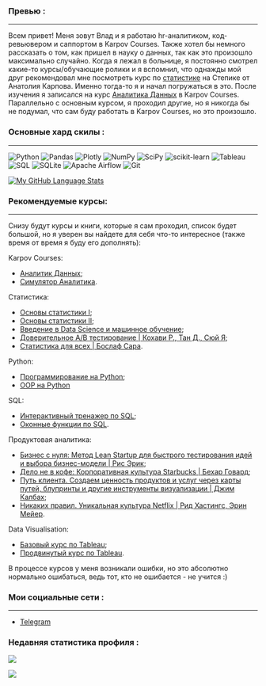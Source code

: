 
### Превью  : 
____
Всем привет! Меня зовут Влад и я работаю hr-аналитиком, код-ревьювером и саппортом в Karpov Courses. Также хотел бы немного расcказать о том, как пришел в науку о данных, так как это произошло максимально случайно. Когда я лежал в больнице, я постоянно смотрел какие-то курсы/обучающие ролики и я вспомнил, что однажды мой друг рекомендовал мне посмотреть курс по [статистике](https://stepik.org/course/76/syllabus) на Степике от Анатолия Карпова. Именно тогда-то я и начал погружаться в это. После изучения я записался на курс [Аналитика Данных](https://karpov.courses/analytics) в Karpov Courses. Параллельно с основным курсом, я проходил другие, но я никогда бы не подумал, что сам буду работать в Karpov Courses, но это произошло. 

### Основные хард скилы :
____
![Python](https://img.shields.io/badge/python-3670A0?style=for-the-badge&logo=python&logoColor=ffdd54)
![Pandas](https://img.shields.io/badge/pandas-%23150458.svg?style=for-the-badge&logo=pandas&logoColor=white)
![Plotly](https://img.shields.io/badge/Plotly-%233F4F75.svg?style=for-the-badge&logo=plotly&logoColor=white)
![NumPy](https://img.shields.io/badge/numpy-%23013243.svg?style=for-the-badge&logo=numpy&logoColor=white)
![SciPy](https://img.shields.io/badge/SciPy-%230C55A5.svg?style=for-the-badge&logo=scipy&logoColor=%white)
![scikit-learn](https://img.shields.io/badge/scikit--learn-%23F7931E.svg?style=for-the-badge&logo=scikit-learn&logoColor=white)
![Tableau](https://img.shields.io/badge/Tableau-E97627?style=for-the-badge&logo=Tableau&logoColor=white)
![SQL](http://img.shields.io/badge/-Sql-090909?style=for-the-badge&logo=mysql&logoColor=006488)
![SQLite](https://img.shields.io/badge/sqlite-%2307405e.svg?style=for-the-badge&logo=sqlite&logoColor=white)
![Apache Airflow](https://img.shields.io/badge/Apache%20Airflow-017CEE?style=for-the-badge&logo=Apache%20Airflow&logoColor=white)
![Git](https://img.shields.io/badge/git-%23F05033.svg?style=for-the-badge&logo=git&logoColor=white)



[![My GitHub Language Stats](https://github-readme-stats.vercel.app/api/top-langs/?username=0n1xx&langs_count=5&theme=synthwave)]()



### Рекомендуемые курсы:
____
Снизу будут курсы и книги, которые я сам проходил, список будет большой, но я уверен вы найдете для себя что-то интересное (также время от время я буду его дополнять):

Karpov Courses:
- [Аналитик Данных](https://karpov.courses/analytics);
- [Симулятор Аналитика](https://karpov.courses/simulator).

Статистика:
- [Основы статистики I](https://stepik.org/course/76/syllabus);
- [Основы статистики II](https://stepik.org/course/524/);
- [Введение в Data Science и машинное обучение](https://stepik.org/course/4852/syllabus);
- [Доверительное A/B тестирование | Кохави Р., Тан Д., Сюй Я](https://www.ozon.ru/product/doveritelnoe-a-v-testirovanie-224221240/?sh=7R__An2VyA);
- [Статистика для всех | Бослаф Сара](https://www.ozon.ru/product/statistika-dlya-vseh-217048648/?asb=0PEFX329sOTvehwtTm4PyYlp918o0VZODKcMIZQbV1Q%253D&asb2=LoXE769stVyTYwOY0D6Ij2yFqZ9jBDYNNDYw5WOoYUfiQpEwuKDjLDJzzMCSU2mH&keywords=%D1%81%D1%82%D0%B0%D1%82%D0%B8%D1%81%D1%82%D0%B8%D0%BA%D0%B0+%D0%B4%D0%BB%D1%8F+%D0%B2%D1%81%D0%B5%D1%85&sh=7R__AtlVTQ).

Python:
- [Программирование на Python](https://stepik.org/course/67/syllabus);
- [OOP на Python](https://stepik.org/course/114354/syllabus)

SQL:
- [Интерактивный тренажер по SQL](https://stepik.org/course/63054/syllabus);
- [Оконные функции по SQL](https://stepik.org/course/95367/syllabus).

Продуктовая аналитика:
- [Бизнес с нуля: Метод Lean Startup для быстрого тестирования идей и выбора бизнес-модели | Рис Эрик](https://www.ozon.ru/product/biznes-s-nulya-metod-lean-startup-dlya-bystrogo-testirovaniya-idey-i-vybora-biznes-modeli-254359868/?sh=7R__ApLhvw);
- [Дело не в кофе: Корпоративная культура Starbucks | Бехар Говард](https://www.ozon.ru/product/delo-ne-v-kofe-korporativnaya-kultura-starbucks-behar-govard-254612985/?sh=7R__Ao9ctA);
- [Путь клиента. Создаем ценность продуктов и услуг через карты путей, блупринты и другие инструменты визуализации | Джим Калбах](https://www.ozon.ru/product/put-klienta-sozdaem-tsennost-produktov-i-uslug-cherez-karty-putey-bluprinty-i-drugie-472481696/?sh=7R__AoqU6A);
- [Никаких правил. Уникальная культура Netflix | Рид Хастингс, Эрин Мейер](https://www.ozon.ru/product/nikakih-pravil-unikalnaya-kultura-netflix-poketbuk-529025421/?sh=7R__AvfNRA).

Data Visualisation:
- [Базовый курс по Tableau](https://tableau.pro/marathon42);
- [Продвинутый курс по Tableau](https://tableau.pro/8steps).

В процессе курсов у меня возникали ошибки, но это абсолютно нормально ошибаться, ведь тот, кто не ошибается - не учится :)

### Мои социальные сети :
____
+ [Telegram](https://t.me/Onixx19)

### Недавняя cтатистика профиля :


![](https://github-profile-summary-cards.vercel.app/api/cards/profile-details?username=0n1xx&theme=monokai)

![](https://komarev.com/ghpvc/?username=0n1xx-github-username&color=blueviolet)

